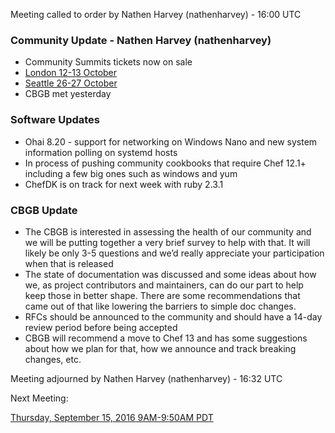 Meeting called to order by Nathen Harvey (nathenharvey) - 16:00 UTC

### Community Update - Nathen Harvey (nathenharvey)

* Community Summits tickets now on sale
* [London 12-13 October](https://summit.chef.io/london/)
* [Seattle 26-27 October](https://summit.chef.io/)
* CBGB met yesterday

### Software Updates

* Ohai 8.20 - support for networking on Windows Nano and new system information polling on systemd hosts
* In process of pushing community cookbooks that require Chef 12.1+ including a few big ones such as windows and yum
* ChefDK is on track for next week with ruby 2.3.1

### CBGB Update

* The CBGB is interested in assessing the health of our community and we will be putting together a very brief survey to help with that.  It will likely be only 3-5 questions and we’d really appreciate your participation when that is released
* The state of documentation was discussed and some ideas about how we, as project contributors and maintainers, can do our part to help keep those in better shape.  There are some recommendations that came out of that like lowering the barriers to simple doc changes.
* RFCs should be announced to the community and should have a 14-day review period before being accepted
*  CBGB will recommend a move to Chef 13 and has some suggestions about how we plan for that, how we announce and track breaking changes, etc.

Meeting adjourned by Nathen Harvey (nathenharvey) - 16:32 UTC

Next Meeting:

[Thursday, September 15, 2016 9AM-9:50AM PDT](http://everytimezone.com/#2016-9-15,240,cn3)